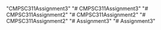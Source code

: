 "CMPSC311Assignment3" 
"# CMPSC311Assignment3" 
"# CMPSC311Assignment2" 
"# CMPSC311Assignment2" 
"# CMPSC311Assignment2" 
"# Assignment3" 
"# Assignment3" 
